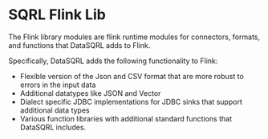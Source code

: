 # SQRL Flink Lib

The Flink library modules are flink runtime modules for connectors, formats, and functions
that DataSQRL adds to Flink.

Specifically, DataSQRL adds the following functionality to Flink:
* Flexible version of the Json and CSV format that are more robust to errors in the input data
* Additional datatypes like JSON and Vector
* Dialect specific JDBC implementations for JDBC sinks that support additional data types
* Various function libraries with additional standard functions that DataSQRL includes.